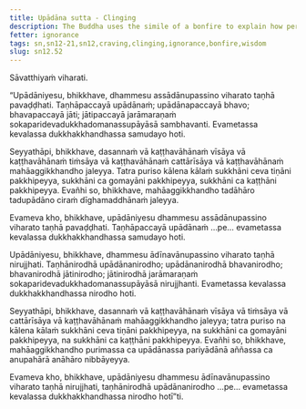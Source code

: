 ```yaml
---
title: Upādāna sutta - Clinging
description: The Buddha uses the simile of a bonfire to explain how perceiving gratification in objects that can be grasped at leads to clinging, to suffering, and how perceiving drawbacks in objects that can be grasped at leads to the cessation of clinging, to the cessation of suffering.
fetter: ignorance
tags: sn,sn12-21,sn12,craving,clinging,ignorance,bonfire,wisdom
slug: sn12.52
---
```


Sāvatthiyaṁ viharati.

“Upādāniyesu, bhikkhave, dhammesu assādānupassino viharato taṇhā pavaḍḍhati. Taṇhāpaccayā upādānaṁ; upādānapaccayā bhavo; bhavapaccayā jāti; jātipaccayā jarāmaraṇaṁ sokaparidevadukkhadomanassupāyāsā sambhavanti. Evametassa kevalassa dukkhakkhandhassa samudayo hoti.

Seyyathāpi, bhikkhave, dasannaṁ vā kaṭṭhavāhānaṁ vīsāya vā kaṭṭhavāhānaṁ tiṁsāya vā kaṭṭhavāhānaṁ cattārīsāya vā kaṭṭhavāhānaṁ mahāaggikkhandho jaleyya. Tatra puriso kālena kālaṁ sukkhāni ceva tiṇāni pakkhipeyya, sukkhāni ca gomayāni pakkhipeyya, sukkhāni ca kaṭṭhāni pakkhipeyya. Evañhi so, bhikkhave, mahāaggikkhandho tadāhāro tadupādāno ciraṁ dīghamaddhānaṁ jaleyya.

Evameva kho, bhikkhave, upādāniyesu dhammesu assādānupassino viharato taṇhā pavaḍḍhati. Taṇhāpaccayā upādānaṁ …pe… evametassa kevalassa dukkhakkhandhassa samudayo hoti.

Upādāniyesu, bhikkhave, dhammesu ādīnavānupassino viharato taṇhā nirujjhati. Taṇhānirodhā upādānanirodho; upādānanirodhā bhavanirodho; bhavanirodhā jātinirodho; jātinirodhā jarāmaraṇaṁ sokaparidevadukkhadomanassupāyāsā nirujjhanti. Evametassa kevalassa dukkhakkhandhassa nirodho hoti.

Seyyathāpi, bhikkhave, dasannaṁ vā kaṭṭhavāhānaṁ vīsāya vā tiṁsāya vā cattārīsāya vā kaṭṭhavāhānaṁ mahāaggikkhandho jaleyya; tatra puriso na kālena kālaṁ sukkhāni ceva tiṇāni pakkhipeyya, na sukkhāni ca gomayāni pakkhipeyya, na sukkhāni ca kaṭṭhāni pakkhipeyya. Evañhi so, bhikkhave, mahāaggikkhandho purimassa ca upādānassa pariyādānā aññassa ca anupahārā anāhāro nibbāyeyya.

Evameva kho, bhikkhave, upādāniyesu dhammesu ādīnavānupassino viharato taṇhā nirujjhati, taṇhānirodhā upādānanirodho …pe… evametassa kevalassa dukkhakkhandhassa nirodho hotī”ti.

